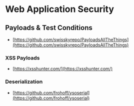 # Web Application Security

## Payloads & Test Conditions

* [https://github.com/swisskyrepo/PayloadsAllTheThings](https://github.com/swisskyrepo/PayloadsAllTheThings)

### XSS Payloads

* [https://xsshunter.com/](https://xsshunter.com/)

### Deserialization

* [https://github.com/frohoff/ysoserial](https://github.com/frohoff/ysoserial)

